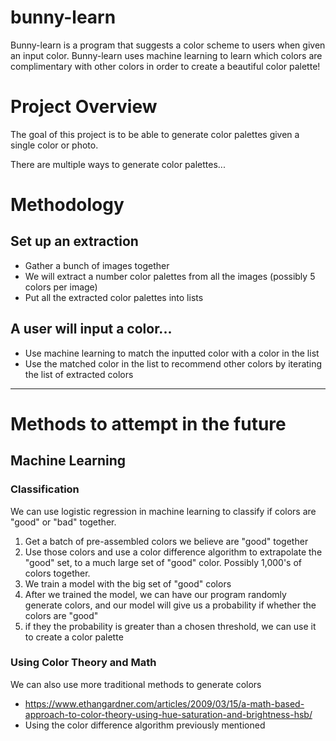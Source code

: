 # bunny-learn
Bunny-learn is a program that suggests a color scheme to users when given an input color. Bunny-learn uses machine learning to learn which colors are complimentary with other colors in order to create a beautiful color palette!

# Project Overview
The goal of this project is to be able to generate color palettes given a single color or photo. 

There are multiple ways to generate color palettes...

# Methodology
## Set up an extraction
* Gather a bunch of images together
* We will extract a number color palettes from all the images (possibly 5 colors per image)
* Put all the extracted color palettes into lists

## A user will input a color...
* Use machine learning to match the inputted color with a color in the list
* Use the matched color in the list to recommend other colors by iterating the list of extracted colors

***
# Methods to attempt in the future


## Machine Learning

### Classification 
We can use logistic regression in machine learning to classify if colors are "good" or "bad" together.
1) Get a batch of pre-assembled colors we believe are "good" together
2) Use those colors and use a color difference algorithm to extrapolate the "good" set, to a much large 
set of "good" color. Possibly 1,000's of colors together.
3) We train a model with the big set of "good" colors
4) After we trained the model, we can have our program randomly generate colors, and our model will 
  give us a probability if whether the colors are "good" 
5) if they the probability is greater than a chosen threshold, we can use it to create a color palette

### Using Color Theory and Math
We can also use more traditional methods to generate colors
* https://www.ethangardner.com/articles/2009/03/15/a-math-based-approach-to-color-theory-using-hue-saturation-and-brightness-hsb/
* Using the color difference algorithm previously mentioned

#
